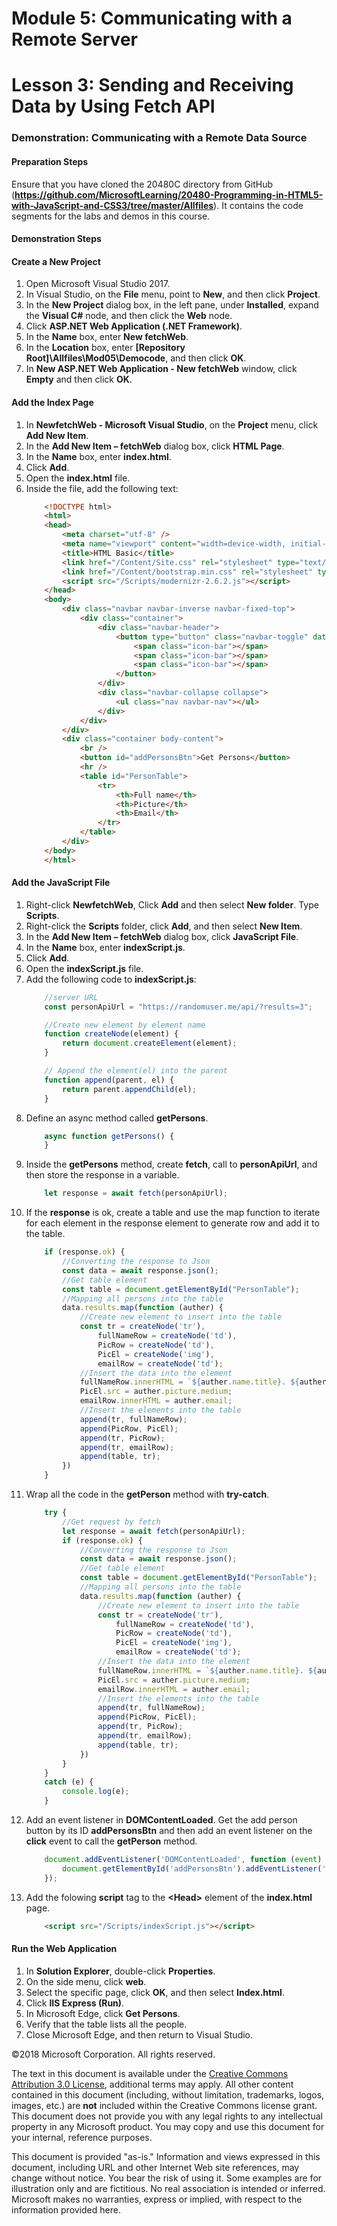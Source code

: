 # Module 5: Communicating with a Remote Server

# Lesson 3: Sending and Receiving Data by Using Fetch API

### Demonstration: Communicating with a Remote Data Source

#### Preparation Steps 

Ensure that you have cloned the 20480C directory from GitHub (**https://github.com/MicrosoftLearning/20480-Programming-in-HTML5-with-JavaScript-and-CSS3/tree/master/Allfiles**). It contains the code segments for the labs and demos in this course.

#### Demonstration Steps

#### Create a New Project

1. Open Microsoft Visual Studio 2017.
2. In Visual Studio, on the **File** menu, point to **New**, and then click **Project**.
3. In the **New Project** dialog box, in the left pane, under **Installed**, expand the **Visual C#** node, and then click the **Web** node.
4. Click **ASP.NET Web Application (.NET Framework)**.
5. In the **Name** box, enter **New fetchWeb**.
6. In the **Location** box, enter **[Repository Root]\Allfiles\Mod05\Democode**, and then click **OK**.
7. In **New ASP.NET Web Application - New fetchWeb** window, click **Empty** and then click **OK**.

#### Add the Index Page

1.	In **NewfetchWeb - Microsoft Visual Studio**, on the **Project** menu, click **Add New Item**.
2.	In the **Add New Item – fetchWeb** dialog box, click **HTML Page**.
3.	In the **Name** box, enter **index.html**.
4.	Click **Add**.
5. Open the **index.html** file.
6. Inside the file, add the following text:
    ```html
        <!DOCTYPE html>
        <html>
        <head>
            <meta charset="utf-8" />
            <meta name="viewport" content="width=device-width, initial-scale=1.0">
            <title>HTML Basic</title>
            <link href="/Content/Site.css" rel="stylesheet" type="text/css" />
            <link href="/Content/bootstrap.min.css" rel="stylesheet" type="text/css" />
            <script src="/Scripts/modernizr-2.6.2.js"></script>
        </head>
        <body>
            <div class="navbar navbar-inverse navbar-fixed-top">
                <div class="container">
                    <div class="navbar-header">
                        <button type="button" class="navbar-toggle" data-toggle="collapse" data-target=".navbar-collapse">
                            <span class="icon-bar"></span>
                            <span class="icon-bar"></span>
                            <span class="icon-bar"></span>
                        </button>
                    </div>
                    <div class="navbar-collapse collapse">
                        <ul class="nav navbar-nav"></ul>
                    </div>
                </div>
            </div>
            <div class="container body-content">
                <br />
                <button id="addPersonsBtn">Get Persons</button>
                <hr />
                <table id="PersonTable">
                    <tr>
                        <th>Full name</th>
                        <th>Picture</th>
                        <th>Email</th>
                    </tr>
                </table>
            </div>
        </body>
        </html>
    ```

#### Add the JavaScript File

1. Right-click **NewfetchWeb**, Click **Add** and then select **New folder**. Type **Scripts**.
2. Right-click the **Scripts** folder, click **Add**, and then select **New Item**.
3. In the **Add New Item – fetchWeb** dialog box, click **JavaScript File**.
4. In the **Name** box, enter **indexScript.js**.
5.	Click **Add**.
6. Open the **indexScript.js** file.
7. Add the following code to **indexScript.js**:
    ```javascript
        //server URL
        const personApiUrl = "https://randomuser.me/api/?results=3";

        //Create new element by element name
        function createNode(element) {
            return document.createElement(element); 
        }

        // Append the element(el) into the parent
        function append(parent, el) {
            return parent.appendChild(el); 
        }
    ```
8. Define an async method called **getPersons**.
    ```javascript
        async function getPersons() {
        }
    ```
9. Inside the **getPersons** method, create **fetch**, call to **personApiUrl**, and then store the response in a variable.
    ```javascript
        let response = await fetch(personApiUrl);
    ```
10. If the **response** is ok, create a table and use the map function to iterate for each element in the response element to generate row and add it to the table.
    ```javascript
        if (response.ok) {
            //Converting the response to Json
            const data = await response.json();
            //Get table element
            const table = document.getElementById("PersonTable");
            //Mapping all persons into the table
            data.results.map(function (auther) {
                //Create new element to insert into the table
                const tr = createNode('tr'),
                    fullNameRow = createNode('td'),
                    PicRow = createNode('td'),
                    PicEl = createNode('img'),
                    emailRow = createNode('td');
                //Insert the data into the element
                fullNameRow.innerHTML = `${auther.name.title}. ${auther.name.last} ${auther.name.first}`;
                PicEl.src = auther.picture.medium;
                emailRow.innerHTML = auther.email;
                //Insert the elements into the table
                append(tr, fullNameRow);
                append(PicRow, PicEl);
                append(tr, PicRow);
                append(tr, emailRow);
                append(table, tr);
            })
        }
    ```
11. Wrap all the code in the **getPerson** method with **try-catch**.
    ```javascript
        try {
            //Get request by fetch
            let response = await fetch(personApiUrl);
            if (response.ok) {
                //Converting the response to Json
                const data = await response.json();
                //Get table element
                const table = document.getElementById("PersonTable");
                //Mapping all persons into the table
                data.results.map(function (auther) {
                    //Create new element to insert into the table
                    const tr = createNode('tr'),
                        fullNameRow = createNode('td'),
                        PicRow = createNode('td'),
                        PicEl = createNode('img'),
                        emailRow = createNode('td');
                    //Insert the data into the element
                    fullNameRow.innerHTML = `${auther.name.title}. ${auther.name.last} ${auther.name.first}`;
                    PicEl.src = auther.picture.medium;
                    emailRow.innerHTML = auther.email;
                    //Insert the elements into the table
                    append(tr, fullNameRow);
                    append(PicRow, PicEl);
                    append(tr, PicRow);
                    append(tr, emailRow);
                    append(table, tr);
                })
            }
        }
        catch (e) {
            console.log(e);
        }
    ```
12. Add an event listener in **DOMContentLoaded**. Get the add person button by its ID **addPersonsBtn** and then add an event listener on the **click** event to call the **getPerson** method.
    ```javascript
        document.addEventListener('DOMContentLoaded', function (event) {
            document.getElementById('addPersonsBtn').addEventListener('click', getPersons);
        });
    ```
13. Add the folowing **script** tag to the **&lt;Head&gt;** element of the **index.html** page.
    ```html
        <script src="/Scripts/indexScript.js"></script>
    ```

#### Run the Web Application

1.	In **Solution Explorer**, double-click **Properties**.
2.	On the side menu, click **web**.
3.	Select the specific page, click **OK**, and then select **Index.html**. 
4.	Click **IIS Express (Run)**.
5.	In Microsoft Edge, click **Get Persons**.
6.	Verify that the table lists all the people.
7.	Close Microsoft Edge, and then return to Visual Studio.

©2018 Microsoft Corporation. All rights reserved.

The text in this document is available under the  [Creative Commons Attribution 3.0 License](https://creativecommons.org/licenses/by/3.0/legalcode), additional terms may apply. All other content contained in this document (including, without limitation, trademarks, logos, images, etc.) are  **not**  included within the Creative Commons license grant. This document does not provide you with any legal rights to any intellectual property in any Microsoft product. You may copy and use this document for your internal, reference purposes.

This document is provided &quot;as-is.&quot; Information and views expressed in this document, including URL and other Internet Web site references, may change without notice. You bear the risk of using it. Some examples are for illustration only and are fictitious. No real association is intended or inferred. Microsoft makes no warranties, express or implied, with respect to the information provided here.
